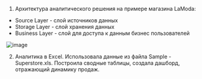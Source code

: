 1. Архитектура аналитического решения на примере магазина LaModa:
- Source Layer - слой источников данных
- Storage Layer - слой хранения данных
- Business Layer - слой для доступа к данным бизнес пользователей

![image](https://github.com/user-attachments/assets/37246198-89dc-4fbc-a6d5-8c08f5ae9086)

2. Аналитика в Exсel.
Использовала данные из файла Sample - Superstore.xls. Построила сводные таблицы, создала дашборд, отражающий динамику продаж.

